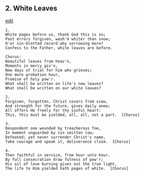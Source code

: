 
## 2.  White Leaves
[edit](https://docs.google.com/document/d/1YyxFCehKgWkQuP1e8iAr7urQ5OF46Vpz/edit?mode=html)



    1.
    White pages before us, thank God this is so;
    Past errors forgiven, wash'd whiter than snow;
    O'er sin-blotted record why sorrowing more?
    Confess to the Father, white leaves are before.

    Chorus:
    Beautiful leaves from heav'n,
    Moments in mercy giv'n,
    New days of trial for him who grieves;
    One more probation hour,
    Promise of holy pow'r.
    What shall be written on life's new leaves?
    What shall be written on our white leaves?

    2.
    Forgiven, forgotten, Christ covers from view,
    And strength for the future, gives daily anew;
    All offers He freely for thy sinful heart:
    This, this must be yielded, all, all, not a part.  [Chorus]

    3.
    Despondent one wounded by treacherous foe,
    In moment unguarded by sin smitten low;
    Defeated; yet never surrender Christ's name,
    Take courage and speak it, deliverance claim.  [Chorus]

    4.
    Then faithful in service, from hour unto hour,
    By full consecration draw fulness of pow'r;
    His oil of love burning gives out the true light,
    The life to Him yielded hath pages of white.  [Chorus]
